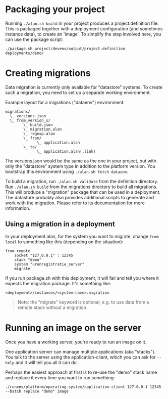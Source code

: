 Packaging your project
=============================================
Running `./alan.sh build` in your project produces a project.definition file.
This is packaged together with a deployment configuration (and sometimes instance data), to create an 'image'.
To simplify the step involved here, you can use the package script:

```
./package.sh project/devenv/output/project.definition deployments/demo/
```



Creating migrations
=============================================
Data migration is currently only available for "datastore" systems.
To create such a migration, you need to set up a separate working environment.

Example layout for a migrations ("dataenv") environment:

```
migrations/
  \_ versions.json
  \_ from_version_x/
        \_ build.json
        \_ migration.alan
        \_ regexp.alan
        \_ from/
              \_ application.alan
        \_ to/
              \_ application.alan(.link)
```

The versions.json would be the same as the one in your project,
but with only the "datastore" system type in addition to the platform version.
You bootstrap this environment using `./alan.sh fetch dataenv`.

To build a migration, run `./alan.sh validate` from the definition directory.
Run `./alan.sh build` from the migrations directory to build all migrations.
This will produce a "migration" package that can be used in a deployment.
The datastore probably also provides additional scripts to generate and work with the migration. Please refer to its documentation for more information.


## Using a migration in a deployment
In your deployment.alan, for the system you want to migrate,
change `from local` to something like this (depending on the situation):

```
from remote
	socket "127.0.0.1" : 12345
	stack "demo"
	system "urenregistratie_server"
	migrate
```

If you run package.sh with this deployment, it will fail and tell you where it expects the migration package. It's something like:

```
<deployment>/instances/<system-name>.migration
```

> Note: the "migrate" keyword is optional,
  e.g. to use data from a remote stack without a migration.



Running an image on the server
=============================================
Once you have a working server, you're ready to run an image on it.

One application server can manage multiple applications (aka "stacks").
You talk to the server using the application-client,
which you can ask for `--help` and it will tell you all it can do.

Perhaps the easiest approach at first is to re-use the "demo" stack name and replace it every time you want to run something:

```
./runenv/platform/operating-system/application-client 127.0.0.1 12345 --batch replace "demo" image
```
